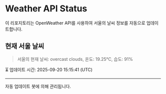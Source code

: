 
# Weather API Status

이 리포지토리는 OpenWeather API를 사용하여 서울의 날씨 정보를 자동으로 업데이트합니다.

## 현재 서울 날씨
> 서울의 현재 날씨: overcast clouds, 온도: 19.25°C, 습도: 91%

⏳ 업데이트 시간: 2025-09-20 15:15:41 (UTC)

---
자동 업데이트 봇에 의해 관리됩니다.
